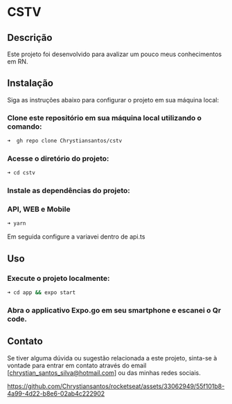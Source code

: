 # CSTV

## Descrição

Este projeto foi desenvolvido para avalizar um pouco meus conhecimentos em RN.

## Instalação

Siga as instruções abaixo para configurar o projeto em sua máquina local:

### Clone este repositório em sua máquina local utilizando o comando:

```bash
➜  gh repo clone Chrystiansantos/cstv
```
### Acesse o diretório do projeto:

```bash
➜ cd cstv
```

### Instale as dependências do projeto:

### API, WEB e Mobile

```bash
➜ yarn
```

Em seguida configure a variavei dentro de api.ts

## Uso

### Execute o projeto localmente:

```bash
➜ cd app && expo start
```

### Abra o applicativo Expo.go em seu smartphone e escanei o Qr code.

## Contato

Se tiver alguma dúvida ou sugestão relacionada a este projeto, sinta-se à vontade para entrar em contato através do email [chrystian_santos_silva@hotmail.com] ou das minhas redes sociais.

https://github.com/Chrystiansantos/rocketseat/assets/33062949/55f101b8-4a99-4d22-b8e6-02ab4c222902